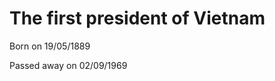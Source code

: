 # The first president of Vietnam 
 Born on 19/05/1889
 Passed away on 02/09/1969



        

        
        